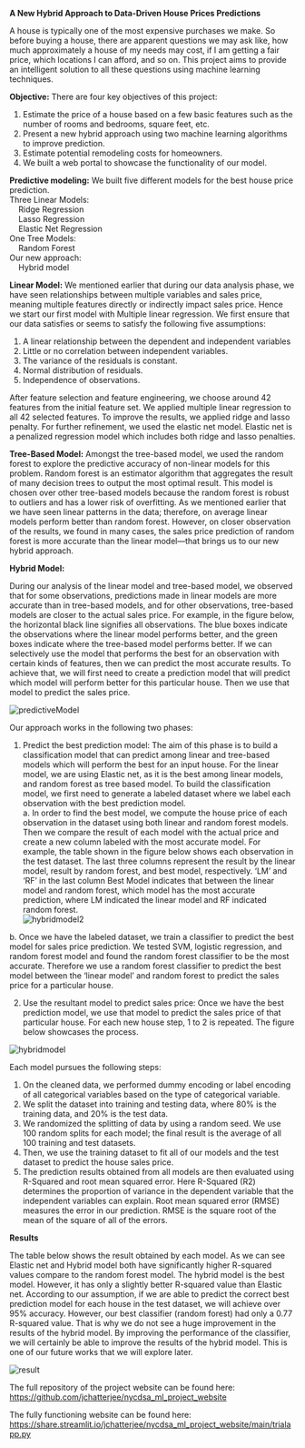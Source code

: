 **A New Hybrid Approach to Data-Driven House Prices Predictions**

A house is typically one of the most expensive purchases we make. So before buying a house, there are apparent questions we may ask like, how much approximately a house of my needs may cost, if I am getting a fair price, which locations I can afford, and so on. This project aims to provide an intelligent solution to all these questions using machine learning techniques. 

**Objective:**
There are four key objectives of this project:<br>
1. Estimate the price of a house based on a few basic features such as the number of rooms and bedrooms, square feet, etc.
2. Present a new hybrid approach using two machine learning algorithms to improve prediction.
3. Estimate potential remodeling costs for homeowners.
4. We built a web portal to showcase the functionality of our model.

**Predictive modeling:**
We built five different models for the best house price prediction.<br>
Three Linear Models:<br>
&nbsp; &nbsp; Ridge Regression<br>
&nbsp; &nbsp; Lasso Regression<br>
&nbsp; &nbsp; Elastic Net Regression<br>
One Tree Models:<br>
&nbsp; &nbsp; Random Forest<br>
Our new approach:<br>
&nbsp; &nbsp; Hybrid model<br>
 
**Linear Model:**
 We mentioned earlier that during our data analysis phase, we have seen relationships between multiple variables and sales price, meaning multiple features directly or indirectly impact sales price. Hence we start our first model with Multiple linear regression. We first ensure that our data satisfies or seems to satisfy the following five assumptions:
 1. A linear relationship between the dependent and independent variables
 2. Little or no correlation between independent variables.
 3. The variance of the residuals is constant.
 4. Normal distribution of residuals.
 5. Independence of observations.
 
After feature selection and feature engineering, we choose around 42 features from the initial feature set. We applied multiple linear regression to all 42 selected features. To improve the results, we applied ridge and lasso penalty. For further refinement, we used the elastic net model. Elastic net is a penalized regression model which includes both ridge and lasso penalties.
 

 
**Tree-Based Model:**
Amongst the tree-based model, we used the random forest to explore the predictive accuracy of non-linear models for this problem. Random forest is an estimator algorithm that aggregates the result of many decision trees to output the most optimal result. This model is chosen over other tree-based models because the random forest is robust to outliers and has a lower risk of overfitting. As we mentioned earlier that we have seen linear patterns in the data; therefore, on average linear models perform better than random forest. However, on closer observation of the results, we found in many cases, the sales price prediction of random forest is more accurate than the linear model—that brings us to our new hybrid approach.
 
 

 
**Hybrid Model:**

During our analysis of the linear model and tree-based model, we observed that for some observations, predictions made in linear models are more accurate than in tree-based models, and for other observations, tree-based models are closer to the actual sales price. For example, in the figure below, the horizontal black line signifies all observations. The blue boxes indicate the observations where the linear model performs better, and the green boxes indicate where the tree-based model performs better.  If we can selectively use the model that performs the best for an observation with certain kinds of features, then we can predict the most accurate results. 
To achieve that, we will first need to create a prediction model that will predict which model will perform better for this particular house. Then we use that model to predict the sales price.


![predictiveModel](https://user-images.githubusercontent.com/71456314/187187742-0ac225ab-2a08-49f0-9290-1274b8034e5c.jpg)






Our approach works in the following two phases:

 1. Predict the best prediction model: The aim of this phase is to build a classification model that can predict among linear and tree-based models which will perform the best for an input house. For the linear model, we are using Elastic net, as it is the best among linear models, and random forest as tree based model. To build the classification model, we first need to generate a labeled dataset where we label each observation with the best prediction model. <br>
  a. In order to find the best model, we compute the house price of each observation in the dataset using both linear and random forest models. Then we compare the result of each model with the actual price and create a new column labeled with the most accurate model. For example, the table shown in the figure below shows each observation in the test dataset. The last three columns represent the result by the linear model, result by random forest, and best model, respectively. ‘LM’ and ‘RF’ in the last column Best Model indicates that between the linear model and random forest, which model has the most accurate prediction, where LM indicated the linear model and RF indicated random forest.<br>
  ![hybridmodel2](https://user-images.githubusercontent.com/71456314/187187776-e3730e33-c509-4fb2-8b2a-25b62c508b7d.jpg)

  b. Once we have the labeled dataset, we train a classifier to predict the best model for sales price prediction. We tested SVM, logistic regression, and random forest model and found the random forest classifier to be the most accurate. Therefore we use a random forest classifier to predict the best model between the ‘linear model’ and random forest to predict the sales price for a particular house.

		
 
 2. Use the resultant model to predict sales price: Once we have the best prediction model, we use that model to predict the sales price of that particular house. For each new house step, 1 to 2 is repeated. The figure below showcases the process.

![hybridmodel](https://user-images.githubusercontent.com/71456314/187187035-e99a16c1-925f-4d84-8302-57bc0c0029df.jpg)


Each model pursues the following steps:
1. On the cleaned data, we performed dummy encoding or label encoding of all categorical variables based on the type of categorical variable.
2. We split the dataset into training and testing data, where 80% is the training data, and 20% is the test data. 
3. We randomized the splitting of data by using a random seed. We use 100 random splits for each model; the final result is the average of all 100 training and test datasets.
4. Then, we use the training dataset to fit all of our models and the test dataset to predict the house sales price.
5. The prediction results obtained from all models are then evaluated using R-Squared and root mean squared error. Here R-Squared (R2) determines the proportion of variance in the dependent variable that the independent variables can explain. Root mean squared error (RMSE) measures the error in our prediction. RMSE is the square root of the mean of the square of all of the errors. 


**Results**

The table below shows the result obtained by each model. As we can see Elastic net and Hybrid model both have significantly higher R-squared values compare to the random forest model. The hybrid model is the best model. However, it has only a slightly better R-squared value than Elastic net. 
	According to our assumption, if we are able to predict the correct best prediction model for each house in the test dataset, we will achieve over 95% accuracy. However, our best classifier (random forest) had only a 0.77 R-squared value. That is why we do not see a huge improvement in the results of the hybrid model. By improving the performance of the classifier, we will certainly be able to improve the results of the hybrid model. This is one of our future works that we will explore later.


![result](https://user-images.githubusercontent.com/71456314/187187601-a1516b5b-f75a-4a32-93a9-d6d56e2d8f9a.jpg)


The full repository of the project website can be found here:
https://github.com/jchatterjee/nycdsa_ml_project_website

The fully functioning website can be found here:
https://share.streamlit.io/jchatterjee/nycdsa_ml_project_website/main/trialapp.py
